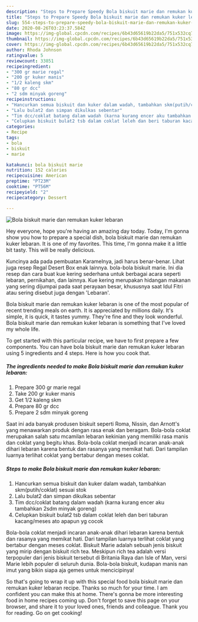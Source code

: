 ```yaml
---
description: "Steps to Prepare Speedy Bola biskuit marie dan remukan kuker lebaran"
title: "Steps to Prepare Speedy Bola biskuit marie dan remukan kuker lebaran"
slug: 554-steps-to-prepare-speedy-bola-biskuit-marie-dan-remukan-kuker-lebaran
date: 2020-08-26T03:23:37.584Z
image: https://img-global.cpcdn.com/recipes/6b43d65619b22da5/751x532cq70/bola-biskuit-marie-dan-remukan-kuker-lebaran-foto-resep-utama.jpg
thumbnail: https://img-global.cpcdn.com/recipes/6b43d65619b22da5/751x532cq70/bola-biskuit-marie-dan-remukan-kuker-lebaran-foto-resep-utama.jpg
cover: https://img-global.cpcdn.com/recipes/6b43d65619b22da5/751x532cq70/bola-biskuit-marie-dan-remukan-kuker-lebaran-foto-resep-utama.jpg
author: Rhoda Johnson
ratingvalue: 5
reviewcount: 33851
recipeingredient:
- "300 gr marie regal"
- "200 gr kuker manis"
- "1/2 kaleng skm"
- "80 gr dcc"
- "2 sdm minyak goreng"
recipeinstructions:
- "Hancurkan semua biskuit dan kuker dalam wadah, tambahkan skm(putih/coklat) sesuai stok"
- "Lalu bulat2 dan simpan dikulkas sebentar"
- "Tim dcc/coklat batang dalam wadah (karna kurang encer aku tambahkan 2sdm minyak goreng)"
- "Celupkan biskuit bulat2 tsb dalam coklat leleh dan beri taburan kacang/meses ato apapun yg cocok"
categories:
- Recipe
tags:
- bola
- biskuit
- marie

katakunci: bola biskuit marie 
nutrition: 152 calories
recipecuisine: American
preptime: "PT23M"
cooktime: "PT56M"
recipeyield: "2"
recipecategory: Dessert

---
```



![Bola biskuit marie dan remukan kuker lebaran](https://img-global.cpcdn.com/recipes/6b43d65619b22da5/751x532cq70/bola-biskuit-marie-dan-remukan-kuker-lebaran-foto-resep-utama.jpg)

Hey everyone, hope you're having an amazing day today. Today, I'm gonna show you how to prepare a special dish, bola biskuit marie dan remukan kuker lebaran. It is one of my favorites. This time, I'm gonna make it a little bit tasty. This will be really delicious.

Kuncinya ada pada pembuatan Karamelnya, jadi harus benar-benar. Lihat juga resep Regal Desert Box enak lainnya. bola-bola biskuit marie. Ini dia resep dan cara buat kue kering sederhana untuk berbagai acara seperti lebaran, pernikahan, dan lainnya. Kue kering merupakan hidangan makanan yang sering dijumpai pada saat perayaan besar, khususnya saat Idul Fitri atau sering disebut juga dengan &#39;Lebaran&#39;.

Bola biskuit marie dan remukan kuker lebaran is one of the most popular of recent trending meals on earth. It is appreciated by millions daily. It's simple, it is quick, it tastes yummy. They're fine and they look wonderful. Bola biskuit marie dan remukan kuker lebaran is something that I've loved my whole life.


To get started with this particular recipe, we have to first prepare a few components. You can have bola biskuit marie dan remukan kuker lebaran using 5 ingredients and 4 steps. Here is how you cook that.

<!--inarticleads1-->

##### The ingredients needed to make Bola biskuit marie dan remukan kuker lebaran:

1. Prepare 300 gr marie regal
1. Take 200 gr kuker manis
1. Get 1/2 kaleng skm
1. Prepare 80 gr dcc
1. Prepare 2 sdm minyak goreng


Saat ini ada banyak produsen biskuit seperti Roma, Nissin, dan Arnott&#39;s yang menawarkan produk dengan rasa enak dan beragam. Bola-bola coklat merupakan salah satu mcamilan lebaran kekinian yang memiliki rasa manis dan coklat yang begitu khas. Bola-bola coklat menjadi incaran anak-anak dihari lebaran karena bentuk dan rasanya yang memikat hati. Dari tampilan luarnya terlihat coklat yang bertabur dengan meses coklat. 

<!--inarticleads2-->

##### Steps to make Bola biskuit marie dan remukan kuker lebaran:

1. Hancurkan semua biskuit dan kuker dalam wadah, tambahkan skm(putih/coklat) sesuai stok
1. Lalu bulat2 dan simpan dikulkas sebentar
1. Tim dcc/coklat batang dalam wadah (karna kurang encer aku tambahkan 2sdm minyak goreng)
1. Celupkan biskuit bulat2 tsb dalam coklat leleh dan beri taburan kacang/meses ato apapun yg cocok


Bola-bola coklat menjadi incaran anak-anak dihari lebaran karena bentuk dan rasanya yang memikat hati. Dari tampilan luarnya terlihat coklat yang bertabur dengan meses coklat. Biskuit Marie adalah sebuah jenis biskuit yang mirip dengan biskuit rich tea. Meskipun rich tea adalah versi terpopuler dari jenis biskuit tersebut di Britania Raya dan Isle of Man, versi Marie lebih populer di seluruh dunia. Bola-bola biskuit, kudapan manis nan imut yang bikin siapa aja gemes untuk mencicipinya! 

So that's going to wrap it up with this special food bola biskuit marie dan remukan kuker lebaran recipe. Thanks so much for your time. I am confident you can make this at home. There's gonna be more interesting food in home recipes coming up. Don't forget to save this page on your browser, and share it to your loved ones, friends and colleague. Thank you for reading. Go on get cooking!
